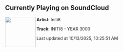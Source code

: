 ## Currently Playing on SoundCloud

[<img align="left" width="100" src="https://i1.sndcdn.com/artworks-mie1XTBlXnpOaxP2-3sEpqw-t500x500.png">](https://soundcloud.com/initi8uk/initi8-year-3000)

**Artist**: Initi8 

**Track**: INITI8 - YEAR 3000

Last updated at 10/13/2025, 10:25:51 AM

